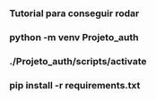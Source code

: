 ### Tutorial para conseguir rodar

###     python -m venv Projeto_auth
###     ./Projeto_auth/scripts/activate
###     pip install -r requirements.txt

